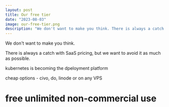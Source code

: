 ```yaml
---
layout: post
title: Our free tier
date: "2023-08-03"
image: our-free-tier.png
description: "We don't want to make you think. There is always a catch with SaaS pricing, but we want to avoid it as much as possible."
---
```


We don't want to make you think.

There is always a catch with SaaS pricing, but we want to avoid it as much as possible.



kubernetes is becoming the dpeloyment platform

cheap options - civo, do, linode
or on any VPS

# free unlimited non-commercial use




